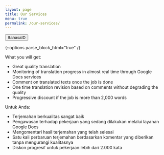 ```yaml
---
layout: page
title: Our Services
menu: true
permalink: /our-services/
---
```

   
<button type="button" id="lang-button">
<span class="long">Bahasa</span><span class="short">ID</span>
</button>

{::options parse_block_html="true" /}
<div class="content-en">
<span class="playfair darkgoldenrod">What you will get:</span> 

- Great quality translation
- Monitoring of translation progress in almost real time through Google Docs
services
- Comment on translated texts once the job is done
- One time translation revision based on comments without degrading the 
quality
- Progressive discount if the job is more than 2,000 words
</div>
<div class="content-id">
<span class="playfair darkgoldenrod">Untuk Anda:</span>

- Terjemahan berkualitas sangat baik
- Pengawasan terhadap pekerjaan yang sedang dilakukan melalui layanan Google
 Docs
- Mengomentari hasil terjemahan yang telah selesai
- Satu kali perbaruan terjemahan berdasarkan komentar yang diberikan tanpa 
mengurangi kualitasnya
- Diskon progresif untuk pekerjaan lebih dari 2.000 kata
</div>
